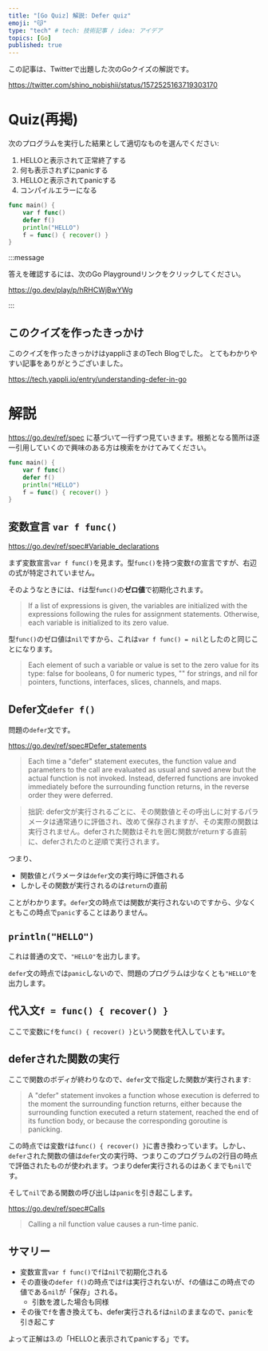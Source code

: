```yaml
---
title: "[Go Quiz] 解説: Defer quiz"
emoji: "😽"
type: "tech" # tech: 技術記事 / idea: アイデア
topics: [Go]
published: true
---
```



この記事は、Twitterで出題した次のGoクイズの解説です。

https://twitter.com/shino_nobishii/status/1572525163719303170

# Quiz(再掲)

次のプログラムを実行した結果として適切なものを選んでください:

1. HELLOと表示されて正常終了する
1. 何も表示されずにpanicする
1. HELLOと表示されてpanicする
1. コンパイルエラーになる

```go
func main() {
    var f func()
    defer f()
    println("HELLO")
    f = func() { recover() }
}
```

:::message

答えを確認するには、次のGo Playgroundリンクをクリックしてください。

https://go.dev/play/p/hRHCWjBwYWg

:::

## このクイズを作ったきっかけ

このクイズを作ったきっかけはyappliさまのTech Blogでした。
とてもわかりやすい記事をありがとうございました。

https://tech.yappli.io/entry/understanding-defer-in-go

# 解説

https://go.dev/ref/spec に基づいて一行ずつ見ていきます。根拠となる箇所は逐一引用していくので興味のある方は検索をかけてみてください。

```go
func main() {
    var f func()
    defer f()
    println("HELLO")
    f = func() { recover() }
}
```

## 変数宣言 `var f func()`

https://go.dev/ref/spec#Variable_declarations

まず変数宣言`var f func()`を見ます。型`func()`を持つ変数`f`の宣言ですが、右辺の式が特定されていません。

そのようなときには、`f`は型`func()`の**ゼロ値**で初期化されます。

> If a list of expressions is given, the variables are initialized with the expressions following the rules for assignment statements. Otherwise, each variable is initialized to its zero value.

型`func()`のゼロ値は`nil`ですから、これは`var f func() = nil`としたのと同じことになります。

> Each element of such a variable or value is set to the zero value for its type: false for booleans, 0 for numeric types, "" for strings, and nil for pointers, functions, interfaces, slices, channels, and maps. 

## Defer文`defer f()`

問題の`defer`文です。

https://go.dev/ref/spec#Defer_statements

> Each time a "defer" statement executes, the function value and parameters to the call are evaluated as usual and saved anew but the actual function is not invoked. Instead, deferred functions are invoked immediately before the surrounding function returns, in the reverse order they were deferred. 

> 拙訳: defer文が実行されるごとに、その関数値とその呼出しに対するパラメータは通常通りに評価され、改めて保存されますが、その実際の関数は実行されません。deferされた関数はそれを囲む関数がreturnする直前に、deferされたのと逆順で実行されます。

つまり、

- 関数値とパラメータは`defer`文の実行時に評価される
- しかしその関数が実行されるのは`return`の直前

ことがわかります。`defer`文の時点では関数が実行されないのですから、少なくともこの時点で`panic`することはありません。

## `println("HELLO")`

これは普通の文で、`"HELLO"`を出力します。

`defer`文の時点では`panic`しないので、問題のプログラムは少なくとも`"HELLO"`を出力します。

## 代入文`f = func() { recover() }`

ここで変数に`f`を`func() { recover() }`という関数を代入しています。

## deferされた関数の実行

ここで関数のボディが終わりなので、`defer`文で指定した関数が実行されます:

> A "defer" statement invokes a function whose execution is deferred to the moment the surrounding function returns, either because the surrounding function executed a return statement, reached the end of its function body, or because the corresponding goroutine is panicking.

この時点では変数`f`は`func() { recover() }`に書き換わっています。しかし、`defer`された関数の値は`defer`文の実行時、つまりこのプログラムの2行目の時点で評価されたものが使われます。つまりdefer実行されるのはあくまでも`nil`です。

そして`nil`である関数の呼び出しは`panic`を引き起こします。

https://go.dev/ref/spec#Calls

> Calling a nil function value causes a run-time panic.

## サマリー

- 変数宣言`var f func()`で`f`は`nil`で初期化される
- その直後の`defer f()`の時点では`f`は実行されないが、`f`の値はこの時点での値である`nil`が「保存」される。
  - 引数を渡した場合も同様
- その後で`f`を書き換えても、defer実行される`f`は`nil`のままなので、`panic`を引き起こす

よって正解は3.の「HELLOと表示されてpanicする」です。
